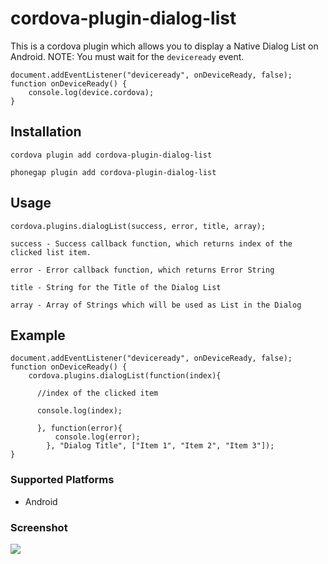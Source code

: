 <!--
#
# Licensed to the Apache Software Foundation (ASF) under one
# or more contributor license agreements.  See the NOTICE file
# distributed with this work for additional information
# regarding copyright ownership.  The ASF licenses this file
# to you under the Apache License, Version 2.0 (the
# "License"); you may not use this file except in compliance
# with the License.  You may obtain a copy of the License at
#
# http://www.apache.org/licenses/LICENSE-2.0
#
# Unless required by applicable law or agreed to in writing,
# software distributed under the License is distributed on an
# "AS IS" BASIS, WITHOUT WARRANTIES OR CONDITIONS OF ANY
#  KIND, either express or implied.  See the License for the
# specific language governing permissions and limitations
# under the License.
#
-->

# cordova-plugin-dialog-list

This is a cordova plugin which allows you to display a Native Dialog List on Android.
NOTE: You must wait for the `deviceready` event.

    document.addEventListener("deviceready", onDeviceReady, false);
    function onDeviceReady() {
        console.log(device.cordova);
    }

## Installation

    cordova plugin add cordova-plugin-dialog-list

    phonegap plugin add cordova-plugin-dialog-list

## Usage

    cordova.plugins.dialogList(success, error, title, array);

    success - Success callback function, which returns index of the clicked list item.

    error - Error callback function, which returns Error String

    title - String for the Title of the Dialog List

    array - Array of Strings which will be used as List in the Dialog

## Example

    document.addEventListener("deviceready", onDeviceReady, false);
    function onDeviceReady() {
        cordova.plugins.dialogList(function(index){

          //index of the clicked item

          console.log(index);

          }, function(error){
              console.log(error);
            }, "Dialog Title", ["Item 1", "Item 2", "Item 3"]);
    }

### Supported Platforms

- Android

### Screenshot

<img src="https://github.com/echonox/cordova-plugin-dialog-list/raw/master/Screenshot.png"></img>
